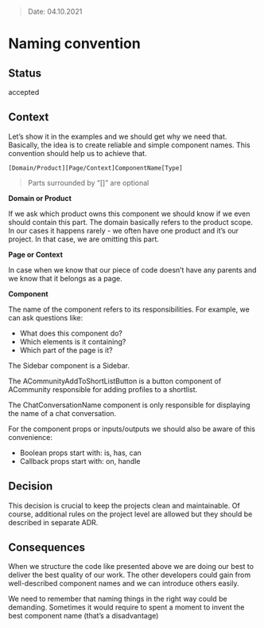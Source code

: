 > Date: 04.10.2021

# Naming convention

## Status

accepted

## Context

Let’s show it in the examples and we should get why we need that. Basically, the idea is to create reliable and simple component names. This convention should help us to achieve that.

```
[Domain/Product][Page/Context]ComponentName[Type]
```

> Parts surrounded by “[]” are optional

**Domain or Product**

If we ask which product owns this component we should know if we even should contain this part. The domain basically refers to the product scope. In our cases it happens rarely - we often have one product and it’s our project. In that case, we are omitting this part.

**Page or Context**

In case when we know that our piece of code doesn’t have any parents and we know that it belongs as a page. 

**Component**

The name of the component refers to its responsibilities. For example, we can ask questions like:
- What does this component do?
- Which elements is it containing?
- Which part of the page is it?

The Sidebar component is a Sidebar.

The ACommunityAddToShortListButton is a button component of ACommunity responsible for adding profiles to a shortlist.

The ChatConversationName component is only responsible for displaying the name of a chat conversation.

For the component props or inputs/outputs we should also be aware of this convenience:
- Boolean props start with: is, has, can
- Callback props start with: on, handle

## Decision

This decision is crucial to keep the projects clean and maintainable. Of course, additional rules on the project level are allowed but they should be described in separate ADR.

## Consequences

When we structure the code like presented above we are doing our best to deliver the best quality of our work. The other developers could gain from well-described component names and we can introduce others easily.

We need to remember that naming things in the right way could be demanding. Sometimes it would require to spent a moment to invent the best component name (that’s a disadvantage)
